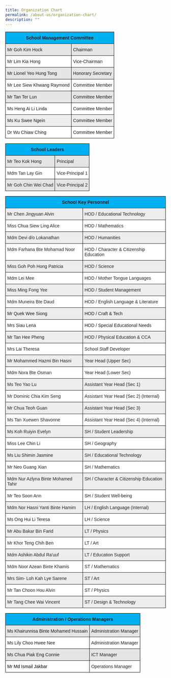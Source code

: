 ```yaml
---
title: Organization Chart
permalink: /about-us/organization-chart/
description: ""
---
```

<style type="text/css">
.tg  {border-collapse:collapse;border-spacing:0;}
.tg td{border-color:black;border-style:solid;border-width:1px;font-family:Arial, sans-serif;font-size:14px;
  overflow:hidden;padding:10px 5px;word-break:normal;}
.tg th{border-color:black;border-style:solid;border-width:1px;font-family:Arial, sans-serif;font-size:14px;
  font-weight:normal;overflow:hidden;padding:10px 5px;word-break:normal;}
.tg .tg-k76o{background-color:#E7E6E6;text-align:left;vertical-align:top}
.tg .tg-9678{background-color:#E5E5E5;text-align:left;vertical-align:top}
.tg .tg-kqhv{background-color:#00B0F0;font-weight:bold;text-align:center;vertical-align:top}
.tg .tg-ktyi{background-color:#FFF;text-align:left;vertical-align:top}
.tg .tg-v7s9{background-color:#EDEDED;text-align:left;vertical-align:top}
</style>
<table class="tg">
<thead>
  <tr>
    <th class="tg-kqhv" colspan="2">School Management Committee</th>
  </tr>
</thead>
<tbody>
  <tr>
    <td class="tg-9678">Mr Goh Kim Hock</td>
    <td class="tg-9678">Chairman</td>
  </tr>
  <tr>
    <td class="tg-ktyi">Mr Lim Kia Hong</td>
    <td class="tg-ktyi">Vice-Chairman</td>
  </tr>
  <tr>
    <td class="tg-k76o">Mr Lionel Yeo Hung Tong </td>
    <td class="tg-k76o">Honorary Secretary</td>
  </tr>
  <tr>
    <td class="tg-ktyi">Mr Lee Siew Khwang Raymond</td>
    <td class="tg-ktyi">Committee Member</td>
  </tr>
  <tr>
    <td class="tg-k76o">Mr Tan Ter Lun</td>
    <td class="tg-k76o">Committee Member</td>
  </tr>
  <tr>
    <td class="tg-ktyi">Ms Heng Ai Li Linda</td>
    <td class="tg-ktyi">Committee Member</td>
  </tr>
  <tr>
    <td class="tg-v7s9">Ms Ku Swee Ngein</td>
    <td class="tg-v7s9">Committee Member</td>
  </tr>
  <tr>
    <td class="tg-ktyi">Dr Wu Chiaw Ching</td>
    <td class="tg-ktyi">Committee Member</td>
  </tr>
</tbody>
</table>

<style type="text/css">
.tg  {border-collapse:collapse;border-spacing:0;}
.tg td{border-color:black;border-style:solid;border-width:1px;font-family:Arial, sans-serif;font-size:14px;
  overflow:hidden;padding:10px 5px;word-break:normal;}
.tg th{border-color:black;border-style:solid;border-width:1px;font-family:Arial, sans-serif;font-size:14px;
  font-weight:normal;overflow:hidden;padding:10px 5px;word-break:normal;}
.tg .tg-7rem{background-color:#E5E5E5;color:#222;text-align:left;vertical-align:top}
.tg .tg-kqhv{background-color:#00B0F0;font-weight:bold;text-align:center;vertical-align:top}
.tg .tg-tsok{background-color:#FFF;color:#222;text-align:left;vertical-align:top}
</style>
<table class="tg">
<thead>
  <tr>
    <th class="tg-kqhv" colspan="2">School Leaders</th>
  </tr>
</thead>
<tbody>
  <tr>
    <td class="tg-7rem"><span style="color:#222">Mr Teo Kok Hong</span></td>
    <td class="tg-7rem"><span style="color:#222">Principal</span></td>
  </tr>
  <tr>
    <td class="tg-tsok"><span style="color:#222">Mdm Tan Lay Gin</span></td>
    <td class="tg-tsok"><span style="color:#222">Vice-Principal 1</span></td>
  </tr>
  <tr>
    <td class="tg-7rem"><span style="color:#222">Mr Goh Chin Wei Chad</span></td>
    <td class="tg-7rem"><span style="color:#222">Vice-Principal 2</span></td>
  </tr>
</tbody>
</table>

<style type="text/css">
.tg  {border-collapse:collapse;border-spacing:0;}
.tg td{border-color:black;border-style:solid;border-width:1px;font-family:Arial, sans-serif;font-size:14px;
  overflow:hidden;padding:10px 5px;word-break:normal;}
.tg th{border-color:black;border-style:solid;border-width:1px;font-family:Arial, sans-serif;font-size:14px;
  font-weight:normal;overflow:hidden;padding:10px 5px;word-break:normal;}
.tg .tg-4tt7{background-color:#EDEDED;color:#222;text-align:left;vertical-align:top}
.tg .tg-kqhv{background-color:#00B0F0;font-weight:bold;text-align:center;vertical-align:top}
.tg .tg-tsok{background-color:#FFF;color:#222;text-align:left;vertical-align:top}
.tg .tg-v7s9{background-color:#EDEDED;text-align:left;vertical-align:top}
.tg .tg-ktyi{background-color:#FFF;text-align:left;vertical-align:top}
</style>
<table class="tg">
<thead>
  <tr>
    <th class="tg-kqhv" colspan="2">School Key Personnel</th>
  </tr>
</thead>
<tbody>
  <tr>
    <td class="tg-4tt7"><span style="color:#222">Mr Chen Jingyuan Alvin</span></td>
    <td class="tg-4tt7"><span style="color:#222">HOD / Educational Technology</span></td>
  </tr>
  <tr>
    <td class="tg-tsok"><span style="color:#222">Miss Chua Siew Ling Alice</span></td>
    <td class="tg-tsok"><span style="color:#222">HOD / Mathematics</span></td>
  </tr>
  <tr>
    <td class="tg-4tt7"><span style="color:#222">Mdm Devi d/o Lokanathan</span></td>
    <td class="tg-4tt7"><span style="color:#222">HOD / Humanities</span></td>
  </tr>
  <tr>
    <td class="tg-tsok"><span style="color:#222">Mdm Farhana Bte Mohamad Noor</span></td>
    <td class="tg-tsok"><span style="color:#222">HOD / Character &amp; Citizenship Education</span></td>
  </tr>
  <tr>
    <td class="tg-4tt7"><span style="color:#222">Miss Goh Poh Hong Patricia</span></td>
    <td class="tg-4tt7"><span style="color:#222">HOD / Science</span></td>
  </tr>
  <tr>
    <td class="tg-tsok"><span style="color:#222">Mdm Lei Mee</span></td>
    <td class="tg-tsok"><span style="color:#222">HOD / Mother Tongue Languages</span></td>
  </tr>
  <tr>
    <td class="tg-4tt7"><span style="color:#222">Miss Ming Fong Yee</span></td>
    <td class="tg-4tt7"><span style="color:#222">HOD / Student Management</span></td>
  </tr>
  <tr>
    <td class="tg-tsok"><span style="color:#222">Mdm Muneira Bte Daud</span></td>
    <td class="tg-tsok"><span style="color:#222">HOD / English Language &amp; Literature</span></td>
  </tr>
  <tr>
    <td class="tg-v7s9">Mr Quek Wee Siong</td>
    <td class="tg-v7s9">HOD / Craft &amp; Tech</td>
  </tr>
  <tr>
    <td class="tg-ktyi">Mrs Siau Lena</td>
    <td class="tg-ktyi">HOD / Special Educational Needs</td>
  </tr>
  <tr>
    <td class="tg-4tt7"><span style="color:#222">Mr Tan Hee Pheng</span></td>
    <td class="tg-4tt7"><span style="color:#222">HOD / Physical Education &amp; CCA</span></td>
  </tr>
  <tr>
    <td class="tg-tsok"><span style="color:#222">Mrs Lai Theresa</span></td>
    <td class="tg-tsok"><span style="color:#222">School Staff Developer</span></td>
  </tr>
  <tr>
    <td class="tg-4tt7"><span style="color:#222">Mr Mohammed Hazmi Bin Hasni</span></td>
    <td class="tg-4tt7"><span style="color:#222">Year Head (Upper Sec)</span></td>
  </tr>
  <tr>
    <td class="tg-tsok"><span style="color:#222">Mdm Nora Bte Osman</span></td>
    <td class="tg-tsok"><span style="color:#222">Year Head (Lower Sec)</span></td>
  </tr>
  <tr>
    <td class="tg-4tt7"><span style="color:#222">Ms Teo Yao Lu</span></td>
    <td class="tg-4tt7"><span style="color:#222">Assistant Year Head (Sec 1)</span></td>
  </tr>
  <tr>
    <td class="tg-tsok"><span style="color:#222">Mr Dominic Chia Kim Seng</span></td>
    <td class="tg-tsok"><span style="color:#222">Assistant Year Head (Sec 2) (Internal)</span></td>
  </tr>
  <tr>
    <td class="tg-4tt7"><span style="color:#222">Mr Chua Teoh Guan</span></td>
    <td class="tg-4tt7"><span style="color:#222">Assistant Year Head (Sec 3)</span></td>
  </tr>
  <tr>
    <td class="tg-tsok"><span style="color:#222">Ms Tan Xuewen Shavonne</span></td>
    <td class="tg-tsok"><span style="color:#222">Assistant Year Head (Sec 4) (Internal)</span></td>
  </tr>
  <tr>
    <td class="tg-4tt7"><span style="color:#222">Ms Koh Ruiyin Evelyn</span></td>
    <td class="tg-4tt7"><span style="color:#222">SH / Student Leadership</span></td>
  </tr>
  <tr>
    <td class="tg-tsok"><span style="color:#222">Miss Lee Chin Li</span></td>
    <td class="tg-tsok"><span style="color:#222">SH / Geography</span></td>
  </tr>
  <tr>
    <td class="tg-v7s9">Ms Liu Shimin Jasmine</td>
    <td class="tg-4tt7"><span style="color:#222">SH / Educational Technology</span></td>
  </tr>
  <tr>
    <td class="tg-tsok"><span style="color:#222">Mr Neo Guang Xian</span></td>
    <td class="tg-tsok"><span style="color:#222">SH / Mathematics</span></td>
  </tr>
  <tr>
    <td class="tg-4tt7"><span style="color:#222">Mdm Nur Azlyna Binte Mohamed Tahir</span></td>
    <td class="tg-4tt7"><span style="color:#222">SH / Character &amp; Citizenship Education</span></td>
  </tr>
  <tr>
    <td class="tg-tsok"><span style="color:#222">Mr Teo Soon Ann</span></td>
    <td class="tg-tsok"><span style="color:#222">SH / Student Well-being</span></td>
  </tr>
  <tr>
    <td class="tg-4tt7"><span style="color:#222">Mdm Nor Hasni Yanti Binte Hamim</span></td>
    <td class="tg-4tt7"><span style="color:#222">LH / English Language (Internal)</span></td>
  </tr>
  <tr>
    <td class="tg-ktyi">Ms Ong Hui Li Teresa</td>
    <td class="tg-tsok"><span style="color:#222">LH / Science</span></td>
  </tr>
  <tr>
    <td class="tg-4tt7"><span style="color:#222">Mr Abu Bakar Bin Farid</span></td>
    <td class="tg-4tt7"><span style="color:#222">LT / Physics</span></td>
  </tr>
  <tr>
    <td class="tg-tsok"><span style="color:#222">Mr Khor Teng Chih Ben</span></td>
    <td class="tg-tsok"><span style="color:#222">LT / Art</span></td>
  </tr>
  <tr>
    <td class="tg-4tt7"><span style="color:#222">Mdm Ashikin Abdul Ra'uuf</span></td>
    <td class="tg-4tt7"><span style="color:#222">LT / Education Support</span></td>
  </tr>
  <tr>
    <td class="tg-tsok"><span style="color:#222">Mdm Noor Azean Binte Khamis</span></td>
    <td class="tg-tsok"><span style="color:#222">ST / Mathematics</span></td>
  </tr>
  <tr>
    <td class="tg-4tt7"><span style="color:#222">Mrs Sim- Loh Kah Lye Sarene</span></td>
    <td class="tg-4tt7"><span style="color:#222">ST / Art</span></td>
  </tr>
  <tr>
    <td class="tg-tsok"><span style="color:#222">Mr Tan Choon Hou Alvin</span></td>
    <td class="tg-tsok"><span style="color:#222">ST / Physics</span></td>
  </tr>
  <tr>
    <td class="tg-4tt7"><span style="color:#222">Mr Tang Chee Wai Vincent</span></td>
    <td class="tg-4tt7"><span style="color:#222">ST / Design &amp; Technology</span></td>
  </tr>
</tbody>
</table>

<style type="text/css">
.tg  {border-collapse:collapse;border-spacing:0;}
.tg td{border-color:black;border-style:solid;border-width:1px;font-family:Arial, sans-serif;font-size:14px;
  overflow:hidden;padding:10px 5px;word-break:normal;}
.tg th{border-color:black;border-style:solid;border-width:1px;font-family:Arial, sans-serif;font-size:14px;
  font-weight:normal;overflow:hidden;padding:10px 5px;word-break:normal;}
.tg .tg-7rem{background-color:#E5E5E5;color:#222;text-align:left;vertical-align:top}
.tg .tg-9678{background-color:#E5E5E5;text-align:left;vertical-align:top}
.tg .tg-kqhv{background-color:#00B0F0;font-weight:bold;text-align:center;vertical-align:top}
.tg .tg-ktyi{background-color:#FFF;text-align:left;vertical-align:top}
.tg .tg-tsok{background-color:#FFF;color:#222;text-align:left;vertical-align:top}
</style>
<table class="tg">
<thead>
  <tr>
    <th class="tg-kqhv" colspan="2">Administration / Operations Managers</th>
  </tr>
</thead>
<tbody>
  <tr>
    <td class="tg-9678">Ms Khairunnisa Binte Mohamed Hussain</td>
    <td class="tg-7rem"><span style="color:#222">Administration Manager</span></td>
  </tr>
  <tr>
    <td class="tg-ktyi">Ms Lily Choo Hwee Nee</td>
    <td class="tg-tsok"><span style="color:#222">Administration Manager</span></td>
  </tr>
  <tr>
    <td class="tg-9678">Ms Chua Piak Eng Connie</td>
    <td class="tg-7rem"><span style="color:#222">ICT Manager</span></td>
  </tr>
  <tr>
    <td class="tg-ktyi"><span style="color:#000">Mr Md Ismail Jakbar</span></td>
    <td class="tg-tsok"><span style="color:#222">Operations Manager</span></td>
  </tr>
</tbody>
</table>